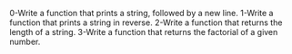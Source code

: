 0-Write a function that prints a string, followed by a new line.
1-Write a function that prints a string in reverse.
2-Write a function that returns the length of a string.
3-Write a function that returns the factorial of a given number.
